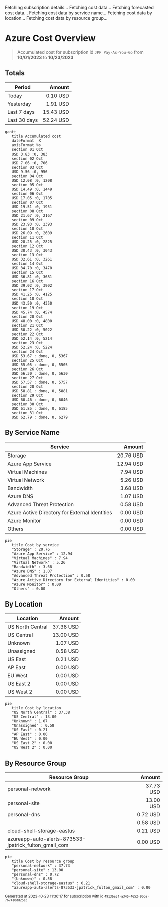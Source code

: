 Fetching subscription details...
Fetching cost data...
Fetching forecasted cost data...
Fetching cost data by service name...
Fetching cost data by location...
Fetching cost data by resource group...
# Azure Cost Overview

> Accumulated cost for subscription id `JPF Pay-As-You-Go` from **10/01/2023** to **10/23/2023**

## Totals

|Period|Amount|
|---|---:|
|Today|0.10 USD|
|Yesterday|1.91 USD|
|Last 7 days|15.43 USD|
|Last 30 days|52.24 USD|

```mermaid
gantt
   title Accumulated cost
   dateFormat  X
   axisFormat %s
   section 01 Oct
   USD 3.83 :0, 383
   section 02 Oct
   USD 7.06 :0, 706
   section 03 Oct
   USD 9.56 :0, 956
   section 04 Oct
   USD 12.08 :0, 1208
   section 05 Oct
   USD 14.49 :0, 1449
   section 06 Oct
   USD 17.05 :0, 1705
   section 07 Oct
   USD 19.51 :0, 1951
   section 08 Oct
   USD 21.67 :0, 2167
   section 09 Oct
   USD 23.93 :0, 2393
   section 10 Oct
   USD 26.09 :0, 2609
   section 11 Oct
   USD 28.25 :0, 2825
   section 12 Oct
   USD 30.43 :0, 3043
   section 13 Oct
   USD 32.61 :0, 3261
   section 14 Oct
   USD 34.70 :0, 3470
   section 15 Oct
   USD 36.81 :0, 3681
   section 16 Oct
   USD 39.02 :0, 3902
   section 17 Oct
   USD 41.25 :0, 4125
   section 18 Oct
   USD 43.50 :0, 4350
   section 19 Oct
   USD 45.74 :0, 4574
   section 20 Oct
   USD 48.00 :0, 4800
   section 21 Oct
   USD 50.22 :0, 5022
   section 22 Oct
   USD 52.14 :0, 5214
   section 23 Oct
   USD 52.24 :0, 5224
   section 24 Oct
   USD 53.67 : done, 0, 5367
   section 25 Oct
   USD 55.05 : done, 0, 5505
   section 26 Oct
   USD 56.30 : done, 0, 5630
   section 27 Oct
   USD 57.57 : done, 0, 5757
   section 28 Oct
   USD 58.81 : done, 0, 5881
   section 29 Oct
   USD 60.46 : done, 0, 6046
   section 30 Oct
   USD 61.85 : done, 0, 6185
   section 31 Oct
   USD 62.79 : done, 0, 6279
```

## By Service Name

|Service|Amount|
|---|---:|
|Storage|20.76 USD|
|Azure App Service|12.94 USD|
|Virtual Machines|7.94 USD|
|Virtual Network|5.26 USD|
|Bandwidth|3.68 USD|
|Azure DNS|1.07 USD|
|Advanced Threat Protection|0.58 USD|
|Azure Active Directory for External Identities|0.00 USD|
|Azure Monitor|0.00 USD|
|Others|0.00 USD|

```mermaid
pie
   title Cost by service
   "Storage" : 20.76
   "Azure App Service" : 12.94
   "Virtual Machines" : 7.94
   "Virtual Network" : 5.26
   "Bandwidth" : 3.68
   "Azure DNS" : 1.07
   "Advanced Threat Protection" : 0.58
   "Azure Active Directory for External Identities" : 0.00
   "Azure Monitor" : 0.00
   "Others" : 0.00
```

## By Location

|Location|Amount|
|---|---:|
|US North Central|37.38 USD|
|US Central|13.00 USD|
|Unknown|1.07 USD|
|Unassigned|0.58 USD|
|US East|0.21 USD|
|AP East|0.00 USD|
|EU West|0.00 USD|
|US East 2|0.00 USD|
|US West 2|0.00 USD|

```mermaid
pie
   title Cost by location
   "US North Central" : 37.38
   "US Central" : 13.00
   "Unknown" : 1.07
   "Unassigned" : 0.58
   "US East" : 0.21
   "AP East" : 0.00
   "EU West" : 0.00
   "US East 2" : 0.00
   "US West 2" : 0.00
```

## By Resource Group

|Resource Group|Amount|
|---|---:|
|personal-network|37.73 USD|
|personal-site|13.00 USD|
|personal-dns|0.72 USD|
||0.58 USD|
|cloud-shell-storage-eastus|0.21 USD|
|azureapp-auto-alerts-873533-jpatrick_fulton_gmail_com|0.00 USD|

```mermaid
pie
   title Cost by resource group
   "personal-network" : 37.73
   "personal-site" : 13.00
   "personal-dns" : 0.72
   "(Unknown)" : 0.58
   "cloud-shell-storage-eastus" : 0.21
   "azureapp-auto-alerts-873533-jpatrick_fulton_gmail_com" : 0.00
```

<sup>Generated at 2023-10-23 11:36:17 for subscription with id `4913be3f-a345-4652-9bba-767418dd25e3`</sup>
